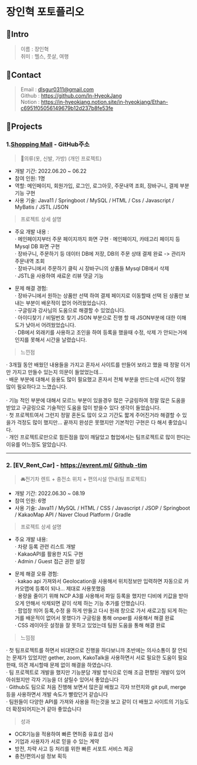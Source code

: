 # 장인혁 포토플리오

## 📌Intro

> 이름 : 장인혁 <br>
> 취미 : 헬스, 풋살, 여행

## 📌Contact

> Email : dlsgur0311@gmail.com<br>
> Github : https://github.com/In-HyeokJang<br>
> Notion : https://in-hyeokjang.notion.site/in-hyeokjang/Ethan-c6951f05056149679b12d237b8fe53fe<br>

## 📌Projects

### 1.[Shopping Mall](https://github.com/In-HyeokJang/Shopping-mall_Portfolio) - GitHub주소

> 👗의류(옷, 신발, 가방) (개인 프로젝트)

- 개발 기간: 2022.06.20 ~ 06.22
- 참여 인원: 1명
- 역할: 메인페이지, 회원가입, 로그인, 로그아웃, 주문내역 조회, 장바구니, 결제 부분 기능 구현
- 사용 기술: Java11 / Springboot / MySQL / HTML / Css / Javascript / MyBatis / JSTL /JSON

> 프로젝트 상세 설명

- 주요 개발 내용 : <br>
  · 메인페이지부터 주문 페이지까지 화면 구현
  · 메인페이지, 카테고리 페이지 등 Mysql DB 화면 구현 <br>
  · 장바구니, 주문하기 등 데이터 DB에 저장, DB의 주문 상태 결제 완료 -> 관리자 주문내역 조회<br>
  · 장바구니에서 주문하기 클릭 시 장바구니의 상품들 Mysql DB에서 삭제<br>
  · JSTL을 사용하여 새료운 리뷰 댓글 기능<br>

- 문제 해결 경험: <br>
  · 장바구니에서 원하는 상품만 선택 하여 결제 페이지로 이동할때 선택 된 상품만 보내는 부분이 배운적이 없어 어려웠었습니다.<br>
  · 구글링과 강사님의 도움으로 해결할 수 있었습니다.<br>
  · 아이디찾기 / 비밀번호 찾기 JSON 부분으로 진행 할 때 JSON부분에 대한 이해도가 낮아서 어려웠었습니다.<br>
  · DB에서 외래키를 사용하고 조인을 하여 등록을 했을때 수정, 삭제 가 안되는거에 인지를 못해서 시간을 날렸습니다.<br>

> 느낀점

· 3개월 동안 배웠던 내용들을 가지고 혼자서 사이트를 만들어 보라고 했을 때 정말 이거만 가지고 만들수 있는지 의문이 들었었는데... <br>
· 배운 부분에 대해서 응용도 많이 필요했고 혼자서 전체 부분을 만드는데 시간이 정말 많이 필요하다고 느꼈습니다.<br><br>
· 기능 적인 부분에 대해서 모르느 부분이 있을경우 많은 구글링하여 정말 많은 도움을 받았고 구글링으로 기술적인 도움을 많이 받을수 있다 생각이 들었습니다.<br>
· 첫 프로젝트여서 그런지 정말 혼돈도 많이 오고 기간도 짧게 주어진거라 해결할 수 있을가 걱정도 많이 했지만... 끝까지 완성은 못했지만 기본적인 구현은 다 해서 좋았습니다.<br>
· 개인 프로젝트로만으로 힘든점을 많이 깨달았고 협업에서는 팀프로젝트로 많이 한다는 이유를 어느정도 알았습니다.<br>

---

### 2. [EV_Rent_Car] - https://evrent.ml/ [Github -tim](https://github.com/ISOSIM/Rent-Car-electtronic/tree/jih)

> 🚘전기차 렌트 + 충전소 위치 + 편의시설 안내(팀 프로젝트)

- 개발 기간: 2022.06.30 ~ 08.19
- 참여 인원: 6명
- 사용 기술: Java11 / MySQL / HTML / CSS / Javascript / JSOP / Springboot / KakaoMap API / Naver Cloud Platform / Gradle

> 프로젝트 상세 설명

- 주요 개발 내용: <br>
  · 차량 등록 관련 리스트 개발<br>
  · KakaoAPI를 활용한 지도 구현<br>
  · Admin / Guest 접근 권한 설정<br>

- 문제 해결 오류 경험:<br>
  · kakao api 가져와서 Geolocation을 사용해서 위치정보만 입력하면 자동으로 카카오맵에 등록이 되나... 제대로 사용못했음<br>
  · 용량을 줄이기 위해 NCP A3를 사용해서 파일 등록을 했지만 디비에 키값을 받아오게 안해서 삭제되면 같이 삭제 하는 기능 추가를 안했습니다.<br>
  · 팝업창 띄어 등록,수정 을 하게 만들고 다시 원래 창으로 가서 새로고침 되게 하는거를 배운적이 없어서 못했다가 구글링을 통해 onper를 사용해서 해결 완료<br>
  · CSS 레이아웃 설정을 잘 못하고 있었는데 팀원 도움을 통해 해결 완료<br>

> 느낌점

· 첫 팀프로젝트를 하면서 비대면으로 진행을 하다보니까 초반에는 의사소통이 잘 안되는 문제가 있었지만 gether, zoom, KakoTalk을 사용하면서 서로 필요한 도움이 필요한때, 의견 제시할때 문제 없이 해결을 하였습니다.<br>
· 팀 프로젝트로 개발을 했지만 기능분담 개발 방식으로 인해 조금 편향된 개발이 있어 아쉬웠지만 각자 기능을 더 살릴수 있어서 좋았습니다<br>
· Github도 팀으로 처음 진행해 보면서 많은걸 배웠고 각자 브런치와 git pull, merge 등을 사용하면서 개발 속도가 빨랐던거 같습니다 <br>
· 팀원들이 다양한 API를 가져와 사용을 하는것을 보고 같이 더 배웠고 사이트의 기능도 더 확장되어지는거 같아 좋았습니다<br>

> 성과

- OCR기능을 적용하여 빠른 면허증 유효성 검사
- 기업과 사용자가 서로 믿을 수 있는 계약
- 방전, 차략 사고 등 처리를 위한 빠른 서포트 서비스 제공
- 충전/편의시설 정보 획득
